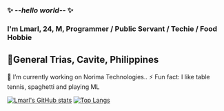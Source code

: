 ### ✨ _--hello world--_ ✨ 
### I'm Lmarl, 24, M, Programmer / Public Servant / Techie / Food Hobbie
## 📍General Trias, Cavite, Philippines
🔭 I’m currently working on Norima Technologies..
⚡ Fun fact: I like table tennis, spaghetti and playing ML


[![Lmarl's GitHub stats](https://github-readme-stats.vercel.app/api?username=lcsaria&hide=stars,commits,prs,issues,contribs&theme=radical)](https://github.com/lcsaria/README.md)
[![Top Langs](https://github-readme-stats.vercel.app/api/top-langs/?username=lcsaria&layout=compact&theme=radical)](https://github.com/lcsaria/README.md)
<!--
**lcsaria/lcsaria** is a ✨ _special_ ✨ repository because its `README.md` (this file) appears on your GitHub profile.

Here are some ideas to get you started:

- 🔭 I’m currently working on ...
- 🌱 I’m currently learning ...
- 👯 I’m looking to collaborate on ...
- 🤔 I’m looking for help with ...
- 💬 Ask me about ...
- 📫 How to reach me: ...
- 😄 Pronouns: ...
- ⚡ Fun fact: ...
-->
